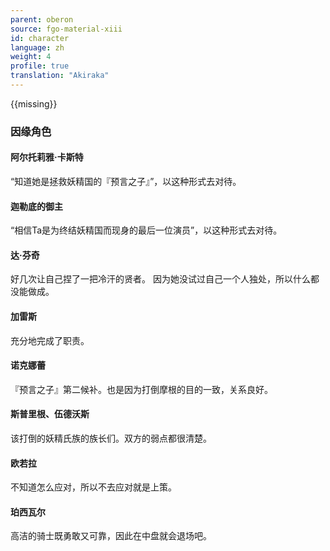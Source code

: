 ```yaml
---
parent: oberon
source: fgo-material-xiii
id: character
language: zh
weight: 4
profile: true
translation: "Akiraka"
---
```


{{missing}}

### 因缘角色

#### 阿尔托莉雅·卡斯特

“知道她是拯救妖精国的『预言之子』”，以这种形式去对待。

#### 迦勒底的御主

“相信Ta是为终结妖精国而现身的最后一位演员”，以这种形式去对待。

#### 达·芬奇

好几次让自己捏了一把冷汗的贤者。
因为她没试过自己一个人独处，所以什么都没能做成。

#### 加雷斯

充分地完成了职责。

#### 诺克娜蕾

『预言之子』第二候补。也是因为打倒摩根的目的一致，关系良好。

#### 斯普里根、伍德沃斯

该打倒的妖精氏族的族长们。双方的弱点都很清楚。

#### 欧若拉

不知道怎么应对，所以不去应对就是上策。

#### 珀西瓦尔

高洁的骑士既勇敢又可靠，因此在中盘就会退场吧。
